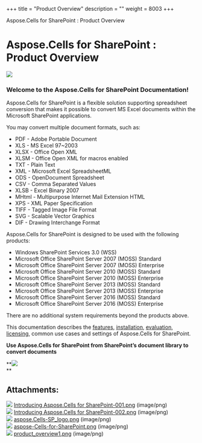 +++
title = "Product Overview" 
description = "" 
weight = 8003 
+++

Aspose.Cells for SharePoint : Product Overview  

# Aspose.Cells for SharePoint : Product Overview


![](https://docs2.aspose.com/cells/sharepoint/attachments/thumbnails/6357010/6488065)

### Welcome to the Aspose.Cells for SharePoint Documentation!

Aspose.Cells for SharePoint is a flexible solution supporting spreadsheet conversion that makes it possible to convert MS Excel documents within the Microsoft SharePoint applications.

You may convert multiple document formats, such as:

*   PDF - Adobe Portable Document
*   XLS - MS Excel 97~2003
*   XLSX - Office Open XML
*   XLSM - Office Open XML for macros enabled
*   TXT - Plain Text
*   XML - Microsoft Excel SpreadsheetML
*   ODS - OpenDocument Spreadsheet
*   CSV - Comma Separated Values
*   XLSB - Excel Binary 2007
*   MHtml - Multipurpose Internet Mail Extension HTML
*   XPS - XML Paper Specification
*   TIFF - Tagged Image File Format
*   SVG - Scalable Vector Graphics
*   DIF - Drawing Interchange Format

Aspose.Cells for SharePoint is designed to be used with the following products:

*   Windows SharePoint Services 3.0 (WSS)
*   Microsoft Office SharePoint Server 2007 (MOSS) Standard
*   Microsoft Office SharePoint Server 2007 (MOSS) Enterprise
*   Microsoft Office SharePoint Server 2010 (MOSS) Standard
*   Microsoft Office SharePoint Server 2010 (MOSS) Enterprise
*   Microsoft Office SharePoint Server 2013 (MOSS) Standard
*   Microsoft Office SharePoint Server 2013 (MOSS) Enterprise
*   Microsoft Office SharePoint Server 2016 (MOSS) Standard
*   Microsoft Office SharePoint Server 2016 (MOSS) Enterprise

There are no additional system requirements beyond the products above.

This documentation describes the [features](https://docs2.aspose.com/cells/sharepoint/productinformation/features/), [installation](https://docs2.aspose.com/cells/sharepoint/productinformation/installasposecellsforsharepoint/), [evaluation](https://docs2.aspose.com/cells/sharepoint/productinformation/evaluate+aspose.cells), [licensing](https://docs2.aspose.com/cells/sharepoint/productinformation/licenseasposecellsforsharepoint/), common use cases and settings of Aspose.Cells for SharePoint.

**Use Aspose.Cells for SharePoint from SharePoint’s document library to convert documents**

**![](https://docs2.aspose.com/cells/sharepoint/attachments/6357010/48496647.png)  
**

## Attachments:

![](https://docs2.aspose.com/cells/sharepoint/images/icons/bullet_blue.gif) [Introducing Aspose.Cells for SharePoint-001.png](https://docs2.aspose.com/cells/sharepoint/attachments/6357010/6488069.png) (image/png)  
![](https://docs2.aspose.com/cells/sharepoint/images/icons/bullet_blue.gif) [Introducing Aspose.Cells for SharePoint-002.png](https://docs2.aspose.com/cells/sharepoint/attachments/6357010/6488067.png) (image/png)  
![](https://docs2.aspose.com/cells/sharepoint/images/icons/bullet_blue.gif) [aspose.Cells-SP\_logo.png](https://docs2.aspose.com/cells/sharepoint/attachments/6357010/6488068.png) (image/png)  
![](https://docs2.aspose.com/cells/sharepoint/images/icons/bullet_blue.gif) [aspose-Cells-for-SharePoint.png](https://docs2.aspose.com/cells/sharepoint/attachments/6357010/6488065.png) (image/png)  
![](https://docs2.aspose.com/cells/sharepoint/images/icons/bullet_blue.gif) [product\_overview1.png](https://docs2.aspose.com/cells/sharepoint/attachments/6357010/48496647.png) (image/png)  

